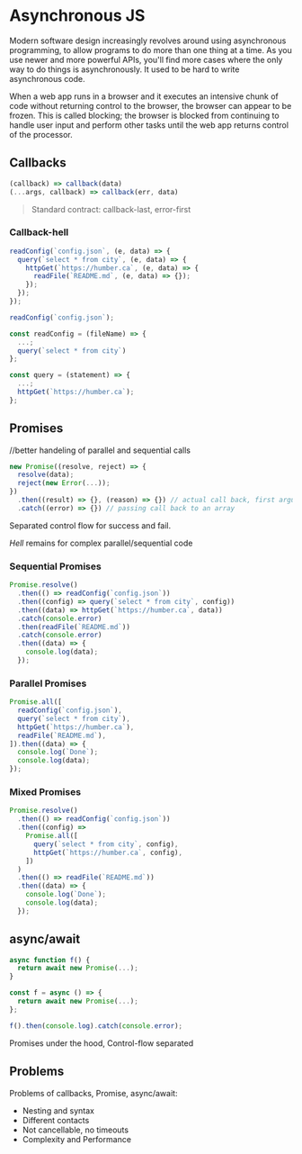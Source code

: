 # Asynchronous JS

Modern software design increasingly revolves around using asynchronous programming, to allow programs to do more than one thing at a time. As you use newer and more powerful APIs, you'll find more cases where the only way to do things is asynchronously. It used to be hard to write asynchronous code.

When a web app runs in a browser and it executes an intensive chunk of code without returning control to the browser, the browser can appear to be frozen. This is called blocking; the browser is blocked from continuing to handle user input and perform other tasks until the web app returns control of the processor.

## Callbacks

```js
(callback) => callback(data)
(...args, callback) => callback(err, data)
```

> Standard contract: callback-last, error-first

### Callback-hell

```js
readConfig(`config.json`, (e, data) => {
  query(`select * from city`, (e, data) => {
    httpGet(`https://humber.ca`, (e, data) => {
      readFile(`README.md`, (e, data) => {});
    });
  });
});
```

```js
readConfig(`config.json`);

const readConfig = (fileName) => {
  ...;
  query(`select * from city`)
};

const query = (statement) => {
  ...;
  httpGet(`https://humber.ca`);
};
```

## Promises
//better handeling of parallel and sequential calls
```js
new Promise((resolve, reject) => {
  resolve(data);
  reject(new Error(...));
})
  .then((result) => {}, (reason) => {}) // actual call back, first argument is successflow, 
  .catch((error) => {}) // passing call back to an array
```

Separated control flow for success and fail.

_Hell_ remains for complex parallel/sequential code

### Sequential Promises

```js
Promise.resolve()
  .then(() => readConfig(`config.json`))
  .then((config) => query(`select * from city`, config))
  .then((data) => httpGet(`https://humber.ca`, data))
  .catch(console.error)
  .then(readFile(`README.md`))
  .catch(console.error)
  .then((data) => {
    console.log(data);
  });
```

### Parallel Promises

```js
Promise.all([
  readConfig(`config.json`),
  query(`select * from city`),
  httpGet(`https://humber.ca`),
  readFile(`README.md`),
]).then((data) => {
  console.log(`Done`);
  console.log(data);
});
```

### Mixed Promises

```js
Promise.resolve()
  .then(() => readConfig(`config.json`))
  .then((config) =>
    Promise.all([
      query(`select * from city`, config),
      httpGet(`https://humber.ca`, config),
    ])
  )
  .then(() => readFile(`README.md`))
  .then((data) => {
    console.log(`Done`);
    console.log(data);
  });
```

## async/await

```js
async function f() {
  return await new Promise(...);
}

const f = async () => {
  return await new Promise(...);
};

f().then(console.log).catch(console.error);
```

Promises under the hood, Control-flow separated

## Problems

Problems of callbacks, Promise, async/await:

- Nesting and syntax
- Different contacts
- Not cancellable, no timeouts
- Complexity and Performance
